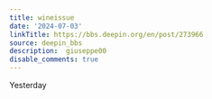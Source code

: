 ```yaml
---
title: wineissue
date: '2024-07-03'
linkTitle: https://bbs.deepin.org/en/post/273966
source: deepin_bbs
description:  giuseppe00 
disable_comments: true
---
```

Yesterday 

